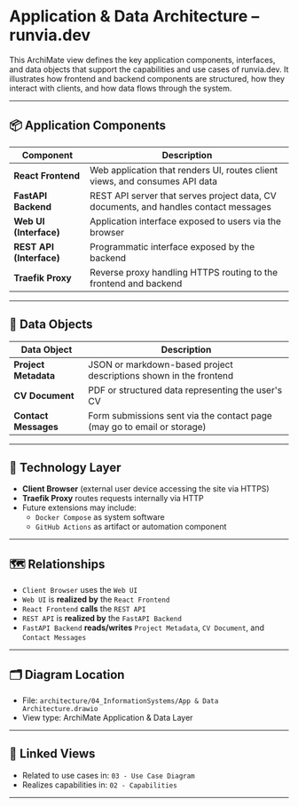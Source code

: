 # Application & Data Architecture – runvia.dev

This ArchiMate view defines the key application components, interfaces, and data objects that support the capabilities and use cases of runvia.dev. It illustrates how frontend and backend components are structured, how they interact with clients, and how data flows through the system.

---

## 📦 Application Components

| Component                | Description                                                                          |
|--------------------------|--------------------------------------------------------------------------------------|
| **React Frontend**       | Web application that renders UI, routes client views, and consumes API data          |
| **FastAPI Backend**      | REST API server that serves project data, CV documents, and handles contact messages |
| **Web UI (Interface)**   | Application interface exposed to users via the browser                               |
| **REST API (Interface)** | Programmatic interface exposed by the backend                                        |
| **Traefik Proxy**        | Reverse proxy handling HTTPS routing to the frontend and backend                     |

---

## 💾 Data Objects

| Data Object          | Description                                                             |
|----------------------|-------------------------------------------------------------------------|
| **Project Metadata** | JSON or markdown-based project descriptions shown in the frontend       |
| **CV Document**      | PDF or structured data representing the user's CV                       |
| **Contact Messages** | Form submissions sent via the contact page (may go to email or storage) |

---

## 🧱 Technology Layer

- **Client Browser** (external user device accessing the site via HTTPS)
- **Traefik Proxy** routes requests internally via HTTP
- Future extensions may include:
  - `Docker Compose` as system software
  - `GitHub Actions` as artifact or automation component

---

## 🗺️ Relationships

- `Client Browser` uses the `Web UI`
- `Web UI` is **realized by** the `React Frontend`
- `React Frontend` **calls** the `REST API`
- `REST API` is **realized by** the `FastAPI Backend`
- `FastAPI Backend` **reads/writes** `Project Metadata`, `CV Document`, and `Contact Messages`

---

## 🗂 Diagram Location

- File: `architecture/04_InformationSystems/App & Data Architecture.drawio`
- View type: ArchiMate Application & Data Layer

---

## 🔗 Linked Views

- Related to use cases in: `03 - Use Case Diagram`
- Realizes capabilities in: `02 - Capabilities`

---

